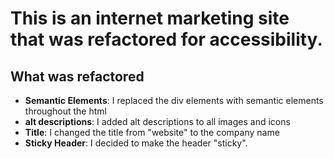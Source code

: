# This is an internet marketing site that was refactored for accessibility.

## What was refactored
* **Semantic Elements**: I replaced the div elements with semantic elements throughout the html
* **alt descriptions**: I added alt descriptions to all images and icons
* **Title**: I changed the title from "website" to the company name
* **Sticky Header**: I decided to make the header "sticky". 